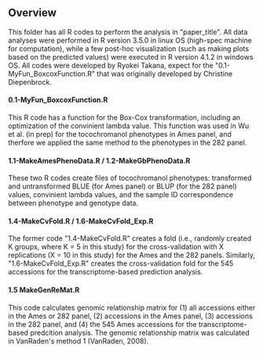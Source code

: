 ## Overview 
This folder has all R codes to perform the analysis in "paper_title". All data analyses were performed in R version 3.5.0 in linux OS (high-spec machine for computation), while a few post-hoc visualization (such as making plots based on the predicted values) were executed in R version 4.1.2 in windows OS. All codes were developed by Ryokei Takana, expect for the "0.1-MyFun_BoxcoxFunction.R" that was originally developed by Christine Diepenbrock.


#### 0.1-MyFun_BoxcoxFunction.R
This R code has a function for the Box-Cox transformation, including an optimization of the convinient lambda value. This function was used in Wu et al. (in prep) for the tocochromanol phenotypes in Ames panel, and therfore we applied the same method to the phenotypes in the 282 panel.

#### 1.1-MakeAmesPhenoData.R / 1.2-MakeGbPhenoData.R
These two R codes create files of tocochromanol phenotypes: transformed and untransformed BLUE (for Ames panel) or BLUP (for the 282 panel) values, convinient lambda values, and the sample ID correspondence between phenotype and genotype data.

#### 1.4-MakeCvFold.R / 1.6-MakeCvFold_Exp.R
The former code "1.4-MakeCvFold.R" creates a fold (i.e., randomly created K groups, where K = 5 in this study) for the cross-validation with X replications (X = 10 in this study) for the Ames and the 282 panels. Similarly, "1.6-MakeCvFold_Exp.R" creates the cross-validation fold for the 545 accessions for the transcriptome-based prediction analysis.

#### 1.5 MakeGenReMat.R
This code calculates genomic relationship matrix for (1) all accessions either in the Ames or 282 panel, (2) accessions in the Ames panel, (3) accessions in the 282 panel, and (4) the 545 Ames accessions for the transcriptome-based predcition analysis. The genomic relationship matrix was calculated in VanRaden's method 1 (VanRaden, 2008).

#### 

